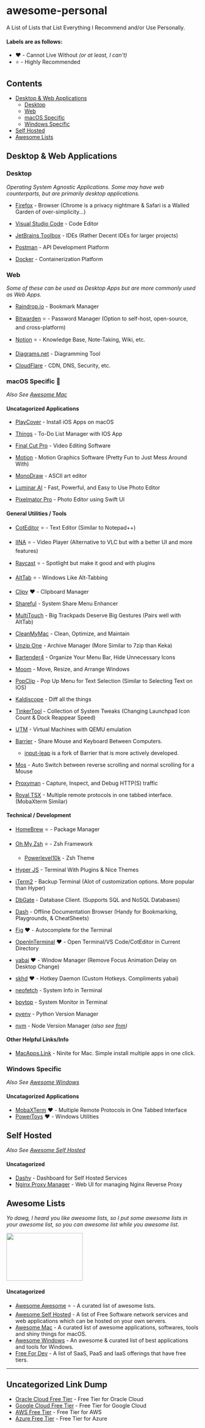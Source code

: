 # awesome-personal

A List of Lists that List Everything I Recommend and/or Use Personally.

#### Labels are as follows:

<!-- * :star: - Cannot Live Without
* :heart: - Highly Recommended
* :+1: - Recommended -->

* ❤️ - Cannot Live Without  *(or at least, I can't)*
* ⭐️ - Highly Recommended
<!-- * 👍 - Recommended --> 


## Contents

- [Desktop & Web Applications](#desktop--web-applications)
    - [Desktop](#desktop)
    - [Web](#web)
    - [macOS Specific](#macOS-Specific-)
    - [Windows Specific](#Windows)
- [Self Hosted](#Self-Hosted)
- [Awesome Lists](#awesome-lists)

## Desktop & Web Applications

### Desktop

*Operating System Agnostic Applications. Some may have web counterparts, but are primarily desktop applications.*

- [Firefox](https://www.mozilla.org/en-US/firefox/) - Browser (Chrome is a privacy nightmare & Safari is a Walled Garden of over-simplicity...)

- [Visual Studio Code](https://code.visualstudio.com/) - Code Editor

- [JetBrains Toolbox](https://www.jetbrains.com/toolbox-app/) - IDEs (Rather Decent IDEs for larger projects)

- [Postman](https://www.getpostman.com/) - API Development Platform

- [Docker](https://www.docker.com/) - Containerization Platform

### Web

*Some of these can be used as Desktop Apps but are more commonly used as Web Apps.*

- [Raindrop.io](https://raindrop.io/) - Bookmark Manager

- [Bitwarden](https://bitwarden.com/) ⭐️ - Password Manager (Option to self-host, open-source, and cross-platform)

- [Notion](https://www.notion.so/) ⭐️ - Knowledge Base, Note-Taking, Wiki, etc.

- [Diagrams.net](https://www.diagrams.net/) - Diagramming Tool

- [CloudFlare](https://www.cloudflare.com/) - CDN, DNS, Security, etc.



### macOS Specific 

*Also See [Awesome Mac](https://github.com/jaywcjlove/awesome-mac)*

#### Uncatagorized Applications

- [PlayCover](https://github.com/PlayCover/PlayCover) - Install iOS Apps on macOS

- [Things](https://culturedcode.com/things/) - To-Do List Manager with IOS App

- [Final Cut Pro](https://www.apple.com/final-cut-pro/) - Video Editing Software

- [Motion](https://www.apple.com/final-cut-pro/motion/) - Motion Graphics Software (Pretty Fun to Just Mess Around With)

- [MonoDraw](https://monodraw.helftone.com/) - ASCII art editor

- [Luminar AI](https://skylum.com/luminar-ai) - Fast, Powerful, and Easy to Use Photo Editor

- [Pixelmator Pro](https://www.pixelmator.com/pro/) - Photo Editor using Swift UI

#### General Utilities / Tools

- [CotEditor](https://coteditor.com/) ⭐️ - Text Editor (Similar to Notepad++)

- [IINA](https://github.com/iina/iina) ⭐️ - Video Player (Alternative to VLC but with a better UI and more features)

- [Raycast](https://raycast.com/) ⭐️ - Spotlight but make it good and with plugins

- [AltTab](https://alt-tab-macos.netlify.app/) ⭐️ - Windows Like Alt-Tabbing

- [Clipy](https://github.com/Clipy/Clipy) ❤️ - Clipboard Manager

- [Shareful](https://apps.apple.com/us/app/shareful/id1522267256?mt=12) - System Share Menu Enhancer

- [MultiTouch](https://multitouch.app/) - Big Trackpads Deserve Big Gestures (Pairs well with AltTab)

- [CleanMyMac](https://cleanmymac.com/) - Clean, Optimize, and Maintain

- [Unzip One](https://apps.apple.com/us/app/unarchiver-one-rar-zip-tool/id1127253508?mt=12) - Archive Manager (More Similar to 7zip than Keka)

- [Bartender4](https://www.macbartender.com/Bartender4/) - Organize Your Menu Bar, Hide Unnecessary Icons

- [Moom](https://manytricks.com/moom/) - Move, Resize, and Arrange Windows

- [PopClip](https://pilotmoon.com/popclip/) - Pop Up Menu for Text Selection (Similar to Selecting Text on IOS)

- [Kaldiscope](https://kaleidoscope.app/) - Diff all the things

- [TinkerTool](https://www.bresink.com/osx/TinkerTool.html) - Collection of System Tweaks (Changing Launchpad Icon Count & Dock Reappear Speed)

- [UTM](https://github.com/utmapp/UTM) - Virtual Machines with QEMU emulation

- [Barrier](https://github.com/debauchee/barrier) - Share Mouse and Keyboard Between Computers.
    - [input-leap](https://github.com/input-leap/input-leap) is a fork of Barrier that is more actively developed.

- [Mos](https://mos.caldis.me/) - Auto Switch between reverse scrolling and normal scrolling for a Mouse

- [Proxyman](https://proxyman.io/) - Capture, Inspect, and Debug HTTP(S) traffic

- [Royal TSX](https://royaltsx.com/) - Multiple remote protocols in one tabbed interface. (MobaXterm Similar)


#### Technical / Development

- [HomeBrew](https://brew.sh/) ⭐️ - Package Manager

- [Oh My Zsh](https://ohmyz.sh/) ⭐️ - Zsh Framework
    - [Powerlevel10k](https://github.com/romkatv/powerlevel10k) - Zsh Theme

- [Hyper JS](https://github.com/vercel/hyper) - Terminal With Plugins & Nice Themes

- [iTerm2](https://iterm2.com/) - Backup Terminal (Alot of customization options. More popular than Hyper)

- [DbGate](https://github.com/dbgate/dbgate) - Database Client. (Supports SQL and NoSQL Databases)

- [Dash](https://kapeli.com/dash) - Offline Documentation Browser (Handy for Bookmarking, Playgrounds, & CheatSheets)

- [Fig](https://fig.io/) ❤️ - Autocomplete for the Terminal

- [OpenInTerminal](https://github.com/Ji4n1ng/OpenInTerminal) ❤️ - Open Terminal/VS Code/CotEditor in Current Directory

- [yabai](https://github.com/koekeishiya/yabai) ❤️ - Window Manager (Remove Focus Animation Delay on Desktop Change)

- [skhd](https://github.com/koekeishiya/skhd) ❤️ - Hotkey Daemon (Custom Hotkeys. Compliments yabai)

- [neofetch](https://github.com/dylanaraps/neofetch) - System Info in Terminal

- [bpytop](https://github.com/aristocratos/bpytop) - System Monitor in Terminal

- [pyenv](https://github.com/pyenv/pyenv) - Python Version Manager

- [nvm](https://github.com/nvm-sh/nvm) - Node Version Manager *(also see [fnm](https://github.com/Schniz/fnm))*


#### Other Helpful Links/Info

- [MacApps.Link](https://macapps.link/en/) - Ninite for Mac. Simple install multiple apps in one click.



### Windows Specific

*Also See [Awesome Windows](https://github.com/Awesome-Windows/Awesome)*

#### Uncatagorized Applications

- [MobaXTerm](https://mobaxterm.mobatek.net/) ❤️ - Multiple Remote Protocols in One Tabbed Interface
- [PowerToys](https://github.com/microsoft/PowerToys) ❤️ - Windows Utilities



## Self Hosted

*Also See [Awesome Self Hosted](https://github.com/awesome-selfhosted/awesome-selfhosted)*

#### Uncatagorized

- [Dashy](https://github.com/Lissy93/dashy) - Dashboard for Self Hosted Services
- [Nginx Proxy Manager](https://github.com/NginxProxyManager/nginx-proxy-manager) - Web UI for managing Nginx Reverse Proxy



## Awesome Lists

*Yo dawg, I heard you like awesome lists, so I put some awesome lists in your awesome list, so you can awesome list while you awesome list.*

<img src="https://a.pinatafarm.com/500x323/b61ee1cc13/yo-dawg-heard-you.jpg" width="200" height="125" />

#### Uncatagorized

- [Awesome Awesome](https://github.com/sindresorhus/awesome) ⭐️ - A curated list of awesome lists.
- [Awesome Self Hosted](https://github.com/awesome-selfhosted/awesome-selfhosted) - A list of Free Software network services and web applications which can be hosted on your own servers.
- [Awesome Mac](https://github.com/jaywcjlove/awesome-mac) - A curated list of awesome applications, softwares, tools and shiny things for macOS.
- [Awesome Windows](https://github.com/Awesome-Windows/Awesome) - An awesome & curated list of best applications and tools for Windows.
- [Free For Dev](https://free-for.dev/) - A list of SaaS, PaaS and IaaS offerings that have free tiers.


--------------------------------------------------------

## Uncategorized Link Dump

- [Oracle Cloud Free Tier](https://www.oracle.com/cloud/free/) - Free Tier for Oracle Cloud
- [Google Cloud Free Tier](https://cloud.google.com/free) - Free Tier for Google Cloud
- [AWS Free Tier](https://aws.amazon.com/free/) - Free Tier for AWS
- [Azure Free Tier](https://azure.microsoft.com/en-us/free/) - Free Tier for Azure